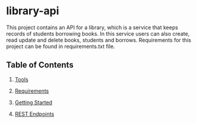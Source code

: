 # library-api
This project contains an API for a library, which is a service that keeps records of students borrowing books.
In this service users can also create, read update and delete books, students and borrows.
Requirements for this project can be found in requirements.txt file.

## Table of Contents

1. [Tools](#tools)

1. [Requirements](#requirements)

1. [Getting Started](#getting-started)

1. [REST Endpoints](#rest-endpoints)
